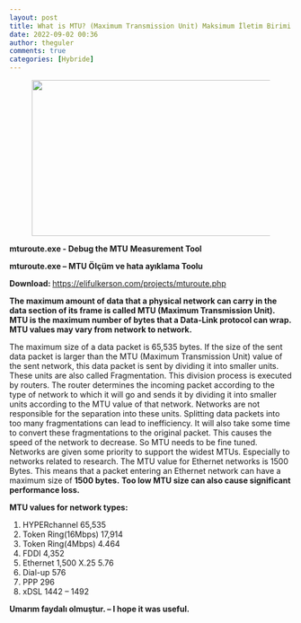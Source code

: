 ```yaml
---
layout: post
title: What is MTU? (Maximum Transmission Unit) Maksimum İletim Birimi Nedir ?
date: 2022-09-02 00:36
author: theguler
comments: true
categories: [Hybride]
---
```

<!-- wp:image {"id":4226,"width":709,"height":278,"sizeSlug":"large","linkDestination":"none"} -->
<figure class="wp-block-image size-large is-resized"><img src="https://farukguler.com/assets/post_images/mtu.png?w=1024" alt="" class="wp-image-4226" width="709" height="278" /></figure>
<!-- /wp:image -->

<!-- wp:paragraph -->
<p><strong>mturoute.exe - Debug the MTU</strong> <strong>Measurement Tool</strong></p>
<!-- /wp:paragraph -->

<!-- wp:paragraph -->
<p><strong>mturoute.exe – MTU Ölçüm ve hata ayıklama Toolu</strong></p>
<!-- /wp:paragraph -->

<!-- wp:paragraph -->
<p><strong>Download: </strong><a href="https://elifulkerson.com/projects/mturoute.php">https://elifulkerson.com/projects/mturoute.php</a></p>
<!-- /wp:paragraph -->

<!-- wp:paragraph -->
<p><strong>The maximum amount of data that a physical network can carry in the data section of its frame is called MTU (Maximum Transmission Unit). MTU is the maximum number of bytes that a Data-Link protocol can wrap. MTU values may vary from network to network. </strong></p>
<!-- /wp:paragraph -->

<!-- wp:paragraph -->
<p>The maximum size of a data packet is 65,535 bytes. If the size of the sent data packet is larger than the MTU (Maximum Transmission Unit) value of the sent network, this data packet is sent by dividing it into smaller units. These units are also called Fragmentation. This division process is executed by routers. The router determines the incoming packet according to the type of network to which it will go and sends it by dividing it into smaller units according to the MTU value of that network. Networks are not responsible for the separation into these units. Splitting data packets into too many fragmentations can lead to inefficiency. It will also take some time to convert these fragmentations to the original packet. This causes the speed of the network to decrease. So MTU needs to be fine tuned. Networks are given some priority to support the widest MTUs. Especially to networks related to research. The MTU value for Ethernet networks is 1500 Bytes. This means that a packet entering an Ethernet network can have a maximum size of <strong>1500 bytes.</strong> <strong>Too low MTU size can also cause significant performance loss.</strong></p>
<!-- /wp:paragraph -->

<!-- wp:paragraph -->
<p><strong>MTU values for network types:</strong></p>
<!-- /wp:paragraph -->

<!-- wp:list {"ordered":true} -->
<ol><!-- wp:list-item -->
<li>HYPERchannel 65,535</li>
<!-- /wp:list-item -->

<!-- wp:list-item -->
<li>Token Ring(16Mbps) 17,914</li>
<!-- /wp:list-item -->

<!-- wp:list-item -->
<li>Token Ring(4Mbps) 4.464</li>
<!-- /wp:list-item -->

<!-- wp:list-item -->
<li>FDDI 4,352</li>
<!-- /wp:list-item -->

<!-- wp:list-item -->
<li>Ethernet 1,500 X.25 5.76</li>
<!-- /wp:list-item -->

<!-- wp:list-item -->
<li>Dial-up 576</li>
<!-- /wp:list-item -->

<!-- wp:list-item -->
<li>PPP 296</li>
<!-- /wp:list-item -->

<!-- wp:list-item -->
<li>xDSL 1442 – 1492</li>
<!-- /wp:list-item --></ol>
<!-- /wp:list -->

<!-- wp:paragraph -->
<p><strong>Umarım faydalı olmuştur. – I hope it was useful.</strong></p>
<!-- /wp:paragraph -->
